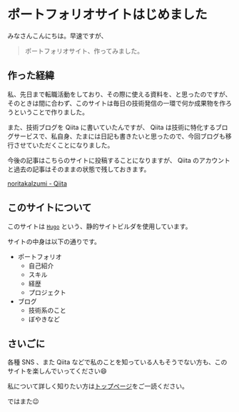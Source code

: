 # ポートフォリオサイトはじめました

みなさんこんにちは。早速ですが、

> ポートフォリオサイト、作ってみました。

## 作った経緯

私、先日まで転職活動をしており、その際に使える資料を、と思ったのですが、そのときは間に合わず、このサイトは毎日の技術発信の一環で何か成果物を作ろうということで作りました。

また、技術ブログを Qiita に書いていたんですが、 Qiita は技術に特化するブログサービスで、私自身、たまには日記も書きたいと思ったので、今回ブログも移行させていただくことになりました。

今後の記事はこちらのサイトに投稿することになりますが、 Qiita のアカウントと過去の記事はそのままの状態で残しておきます。

[noritakaIzumi - Qiita](https://qiita.com/noritakaIzumi)

## このサイトについて

このサイトは [`Hugo`](https://gohugo.io/) という、静的サイトビルダを使用しています。

サイトの中身は以下の通りです。

- ポートフォリオ
    - 自己紹介
    - スキル
    - 経歴
    - プロジェクト
- ブログ
    - 技術系のこと
    - ぼやきなど

## さいごに

各種 SNS 、また Qiita などで私のことを知っている人もそうでない方も、このサイトを楽しんでいってください😄

私について詳しく知りたい方は[トップページ](/)をご一読ください。

ではまた😉
